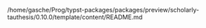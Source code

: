 /home/gasche/Prog/typst-packages/packages/preview/scholarly-tauthesis/0.10.0/template/content/README.md
